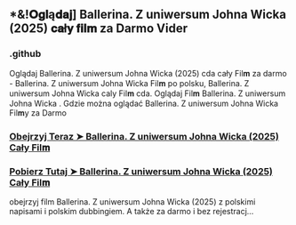 ## *&!𝐎𝐠𝐥ą𝐝𝐚𝐣] Ballerina. Z uniwersum Johna Wicka (2025) 𝐜𝐚ł𝐲 𝐟𝐢𝐥𝐦 za Darmo Vider

### .github

Oglądaj Ballerina. Z uniwersum Johna Wicka (2025) cda cały Fil𝐦 za darmo - Ballerina. Z uniwersum Johna Wicka Fil𝐦 po polsku, Ballerina. Z uniwersum Johna Wicka caly Fil𝐦 cda. Oglądaj Fil𝐦 Ballerina. Z uniwersum Johna Wicka . Gdzie można oglądać Ballerina. Z uniwersum Johna Wicka Fil𝐦y za Darmo

### [Obejrzyj Teraz ➤ Ballerina. Z uniwersum Johna Wicka (2025) Cały Fil𝐦](https://streamzy.fun/pl/movie/541671/from-the-world-of-john-wick-ballerina-gitver)

### [Pobierz Tutaj ➤ Ballerina. Z uniwersum Johna Wicka (2025) Cały Fil𝐦](https://streamzy.fun/pl/movie/541671/from-the-world-of-john-wick-ballerina-gitver)

obejrzyj film Ballerina. Z uniwersum Johna Wicka (2025) z polskimi napisami i polskim dubbingiem. A także za darmo i bez rejestracj…
